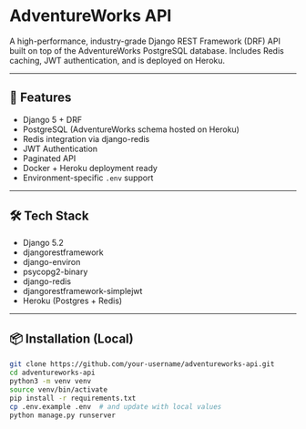 # AdventureWorks API

A high-performance, industry-grade Django REST Framework (DRF) API built on top of the AdventureWorks PostgreSQL database. Includes Redis caching, JWT authentication, and is deployed on Heroku.

---

## 🚀 Features

- Django 5 + DRF
- PostgreSQL (AdventureWorks schema hosted on Heroku)
- Redis integration via django-redis
- JWT Authentication
- Paginated API
- Docker + Heroku deployment ready
- Environment-specific `.env` support

---

## 🛠 Tech Stack

- Django 5.2
- djangorestframework
- django-environ
- psycopg2-binary
- django-redis
- djangorestframework-simplejwt
- Heroku (Postgres + Redis)

---

## 📦 Installation (Local)

```bash
git clone https://github.com/your-username/adventureworks-api.git
cd adventureworks-api
python3 -m venv venv
source venv/bin/activate
pip install -r requirements.txt
cp .env.example .env  # and update with local values
python manage.py runserver
